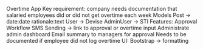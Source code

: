 Overtime App
Key requirement: company needs documentation that salaried employees did or did not get overtime each week
Models
Post -> date:date rationale:text
User -> Devise
AdminUser -> STI
Features:
Approval Workflow
SMS Sending -> link to approval or overtime input
Administrate admin dashboard
Email summary to managers for approval
Needs to be documented if employee did not log overtime
UI:
Bootstrap -> formatting